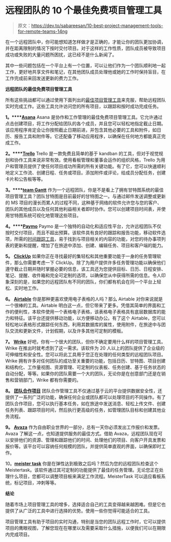# 远程团队的 10 个最佳免费项目管理工具

> 原文：<https://dev.to/sabareesan/10-best-project-management-tools-for-remote-teams-14ng>

在一个远程团队中，你可能想知道怎样做才是正确的，才能让你的团队更加协调，并在距离限制的情况下按时交付项目。对于这样的工作性质，团队成员被导致项目成功或失败的大量问题所困扰，这已经不是什么新闻了。

其中一些问题包括在一个平台上有一个位置，可以让他们作为一个团队顺利地一起工作，更好地共享文件和笔记，在其他团队成员处理他或她的工作时保持盲目，在工作完成前来回发送更新的费力工作。

**远程团队的最佳免费项目管理工具**

所有这些挑战都可以通过使用下面列出的[最佳项目管理工具](https://biz30.timedoctor.com/guide/project-management-tools/)来克服，帮助远程团队实时完成工作。这些工具允许访问您的所有项目，以跟踪和按时成功完成任务。

**1。****[Asana](https://asana.com)**
Asana 是协作和工作管理的最佳免费项目管理工具。它允许通过点击创建项目，将工作分配给团队的各个成员，并且您可以轻松地指定截止日期。该应用程序肯定会让你按照截止日期前进，并包含其他必要的工具和附件，如日历、报告工具和附件等。它还配备了移动应用程序，以确保在任何地方都能真正完成工作。

**2。****[Trello](https://trello.com/)**
Trello 是一款免费且简单的基于 kandban 的工具，但对于视觉规划和协作工具来说非常有效。使用看板管理和董事会运作的组织风格，Trello 为用户和管理员提供了使任何项目成功所需的所有关键功能。有了它，您可以快速顺利地定义工作流、创建日程、任务或项目。添加附件或评论，给成员分配任务，创建卡片和公告板等等。

**3。****[team Gantt](https://www.teamgantt.com/)**
作为一个远程团队，你是不是看上了拥有甘特图系统的最佳项目管理工具？团队甘特图是目前最好的甘特图之一。与通过邮件发送调整或更新的 MS 项目的漫长而累人的过程不同，这种基于网络的软件允许您与您的客户、团队的其他成员以及任何其他利益相关者即时协作。您可以创建项目时间表，并使用甘特图系统可视化地管理这些项目。

**4。****[Paymo](http://www.paymoapp.com/)**
Paymo 是一个独特的自动化和适应性平台，允许远程团队不仅按时交付项目，而且不超出预算。该软件具有良好的跟踪和报告功能，移动软件选项，所需的[时间跟踪工具](https://biz30.timedoctor.com/best-time-management-apps/)，易于找到与项目相关的内容的功能，对您的待办事项列表的更新和提醒，增加了在旅途中添加、创建、编辑任务、项目和客户端的能力。

**5。** **[ClickUp](https://clickup.com/)**
如果你正在寻找最好的集轻松和其他重要功能于一身的任务管理软件，那么你需要考虑一下 ClickUp。除了为用户提供许多任务管理功能以确保他们遵守截止日期并随时掌握必要的信息，该工具还为您提供目标、日历、日程安排、笔记、提醒、收件箱和完全可定制的选项，以确保您从中获得所需的信息。令人印象深刻的是，如果您的远程团队有不同的团队，你们都有机会在同一个平台上轻松、实时地工作。

**6。** **[Airtable](https://airtable.com/)**
你是那种更喜欢使用电子表格的人吗？那么 Airtable 对你来说就是一个很棒的工具。Airtable 明白这一点，但它带来了更多。凭借其简单的界面和工作的便利性，本软件使用一个表格电子表格，该表格电子表格具有底层数据库的能力和特征。该平台还提供移动功能，以方便移动办公。有了这个 Airtable，您可以轻松地以表格形式跟踪任何东西，利用其数据库的属性，使用附件，在旅途中与团队交流和更新文件，计划假期，以及许多其他可定制的模板。

**7。** **[Wrike](https://www.wrike.com/)**
好吧，你有一个很大的团队，但你不确定要用什么样的项目管理工具。Wrike 在推出时就考虑到了这一需求。该软件为 20 人以上的团队提供了企业级的可伸缩性和安全性。您可以将此工具用于您正在处理的任何类型的远程团队项目。Wrike 拥有许多对任何团队的成功至关重要的功能，包括日历、甘特图、项目创建和结构化、工作量视图、资源管理、可定制的仪表板、任务创建、基于任务状态的自动分配，等等。如果你的团队需要一个大的团队，无论你是在创意部门还是在销售和营销部门，Wrike 都有你需要的。

**8。** **[团队合作项目](http://www.teamwork.com/)**
团队合作管理工具不仅通过基于云的平台提供数据安全性，还提供了一系列广泛的功能，确保任何企业或团队都可以处理项目的不同操作。有了团队合作项目，您可以执行基本任务，如在旅途中发送消息、轻松上传文件、创建任务列表、跟踪项目时间，然后执行更高级的任务，如管理团队目标和创建其他业务流程。

**9。** **[Avaza](https://www.avaza.com/)**
作为自由职业世界的一部分，总有一天你必须发出工作报价和发票。Avaza 了解这一点，也知道提供服务的最佳方式。借助 Avaza，远程团队现在可以安排他们的资源、管理和跟踪他们的时间、处理他们的项目、向客户开具发票和报价等。该平台可以容纳任何规模的团队，并提供简单直观的界面，以确保即时工作。

10。**[meister task](https://www.meistertask.com/)**
你是在弹性达到极致之后吗？然后为您的远程团队检查这个 Meistertask。该软件通过其可定制的功能提供了最佳的任务管理。无论您正在处理什么项目，您都可以调整项目板来满足工作流程。MeisterTask 可以适应看板系统，标记项目，冲刺等等。

**结论**

随着市场上项目管理工具的增多，选择适合自己的工具变得越来越困难。但是它也提供了从广泛的工具中进行选择的优势。使用一些你觉得可能适合的工具。

项目管理工具有助于项目的实时沟通，特别是当您的团队远程工作时，它可以提供项目的鹰眼视图，了解您现在在哪里以及需要采取什么措施，以便我们可以在期限内完成项目。